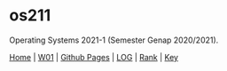 # os211
Operating Systems 2021-1 (Semester Genap 2020/2021).

[Home](https://ranianhanami.github.io/os211/) | [W01](https://ranianhanami.github.io/os211/W01/) | [Github Pages](https://github.com/ranianhanami/os211) | [LOG](https://github.com/ranianhanami/os211/blob/master/TXT/mylog.txt) | [Rank](TXT/myrank.txt) | [Key](TXT/mypubkey.txt)
